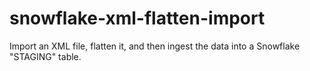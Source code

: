 # snowflake-xml-flatten-import

Import an XML file, flatten it, and then ingest the data into a Snowflake "STAGING" table.
